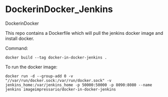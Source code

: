 # DockerinDocker_Jenkins
DockerinDocker

This repo contains a Dockerfile which will pull the jenkins docker image and install docker.

Command: 

 ```
 docker build --tag docker-in-docker-jenkins .
 ```
 
 To run the docker image:
 
 ```
 docker run -d --group-add 0 -v "//var/run/docker.sock:/var/run/docker.sock" -v jenkins_home:/var/jenkins_home -p 50000:50000 -p 8090:8080 --name jenkins imageimpressario/docker-in-docker-jenkins
 ```
